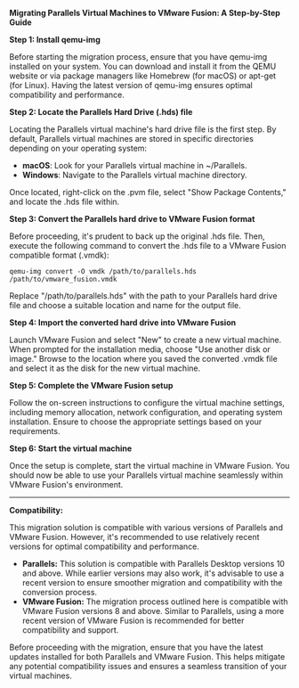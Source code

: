 

**Migrating Parallels Virtual Machines to VMware Fusion: A Step-by-Step Guide**

**Step 1: Install qemu-img**

Before starting the migration process, ensure that you have qemu-img installed on your system. You can download and install it from the QEMU website or via package managers like Homebrew (for macOS) or apt-get (for Linux). Having the latest version of qemu-img ensures optimal compatibility and performance.

**Step 2: Locate the Parallels Hard Drive (.hds) file**

Locating the Parallels virtual machine's hard drive file is the first step. By default, Parallels virtual machines are stored in specific directories depending on your operating system:

- **macOS**: Look for your Parallels virtual machine in ~/Parallels.
- **Windows**: Navigate to the Parallels virtual machine directory.

Once located, right-click on the .pvm file, select "Show Package Contents," and locate the .hds file within.

**Step 3: Convert the Parallels hard drive to VMware Fusion format**

Before proceeding, it's prudent to back up the original .hds file. Then, execute the following command to convert the .hds file to a VMware Fusion compatible format (.vmdk):

```
qemu-img convert -O vmdk /path/to/parallels.hds /path/to/vmware_fusion.vmdk
```

Replace "/path/to/parallels.hds" with the path to your Parallels hard drive file and choose a suitable location and name for the output file.

**Step 4: Import the converted hard drive into VMware Fusion**

Launch VMware Fusion and select "New" to create a new virtual machine. When prompted for the installation media, choose "Use another disk or image." Browse to the location where you saved the converted .vmdk file and select it as the disk for the new virtual machine.

**Step 5: Complete the VMware Fusion setup**

Follow the on-screen instructions to configure the virtual machine settings, including memory allocation, network configuration, and operating system installation. Ensure to choose the appropriate settings based on your requirements.

**Step 6: Start the virtual machine**

Once the setup is complete, start the virtual machine in VMware Fusion. You should now be able to use your Parallels virtual machine seamlessly within VMware Fusion's environment.

---

**Compatibility:**

This migration solution is compatible with various versions of Parallels and VMware Fusion. However, it's recommended to use relatively recent versions for optimal compatibility and performance.

- **Parallels:** This solution is compatible with Parallels Desktop versions 10 and above. While earlier versions may also work, it's advisable to use a recent version to ensure smoother migration and compatibility with the conversion process.
- **VMware Fusion:** The migration process outlined here is compatible with VMware Fusion versions 8 and above. Similar to Parallels, using a more recent version of VMware Fusion is recommended for better compatibility and support.

Before proceeding with the migration, ensure that you have the latest updates installed for both Parallels and VMware Fusion. This helps mitigate any potential compatibility issues and ensures a seamless transition of your virtual machines.
